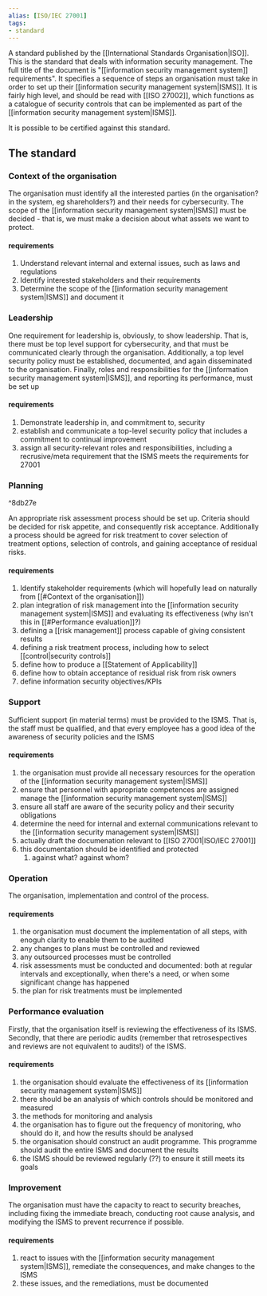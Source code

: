 ```yaml
---
alias: [ISO/IEC 27001]
tags:
- standard
---
```

A standard published by the [[International Standards Organisation|ISO]]. This is the standard that deals with information security management. The full title of the document is "[[information security management system]] requirements". It specifies a sequence of steps an organisation must take in order to set up their [[information security management system|ISMS]]. It is fairly high level, and should be read with [[ISO 27002]], which functions as a catalogue of security controls that can be implemented as part of the [[information security management system|ISMS]].

It is possible to be certified against this standard.
## The standard

### Context of the organisation
The organisation must identify all the interested parties (in the organisation? in the system, eg shareholders?) and their needs for cybersecurity. The scope of the [[information security management system|ISMS]] must be decided - that is, we must make a decision about what assets we want to protect. 

#### requirements
1. Understand relevant internal and external issues, such as laws and regulations
2. Identify interested stakeholders and their requirements
4. Determine the scope of the [[information security management system|ISMS]] and document it

### Leadership
One requirement for leadership is, obviously, to show leadership. That is, there must be top level support for cybersecurity, and that must be communicated clearly through the organisation. Additionally, a top level security policy must be established, documented, and again disseminated to the organisation. Finally, roles and responsibilities for the [[information security management system|ISMS]], and reporting its performance, must be set up

#### requirements
1. Demonstrate leadership in, and commitment to, security
2. establish and communicate a top-level security policy that includes a commitment to continual improvement
3. assign all security-relevant roles and responsibilities, including a recrusive/meta requirement that the ISMS meets the requirements for 27001

### Planning

^8db27e

An appropriate risk assessment process should be set up. Criteria should be decided for risk appetite, and consequently risk acceptance. Additionally a process should be agreed for risk treatment to cover selection of treatment options, selection of controls, and gaining acceptance of residual risks.

#### requirements
1. Identify stakeholder requirements (which will hopefully lead on naturally from [[#Context of the organisation]])
2. plan integration of risk management into the [[information security management system|ISMS]] and evaluating its effectiveness (why isn't this in [[#Performance evaluation]]?)
3. defining a [[risk management]] process capable of giving consistent results
4. defining a risk treatment process, including how to select [[control|security controls]]
5. define how to produce a [[Statement of Applicability]]
6. define how to obtain acceptance of residual risk from risk owners
7. define information security objectives/KPIs

### Support
Sufficient support (in material terms) must be provided to the ISMS. That is, the staff must be qualified, and that every employee has a good idea of the awareness of security policies and the ISMS

#### requirements
1. the organisation must provide all necessary resources for the operation of the [[information security management system|ISMS]]
2. ensure that personnel with appropriate competences are assigned manage the [[information security management system|ISMS]]
3. ensure all staff are aware of the security policy and their security obligations
4. determine the need for internal and external communications relevant to the [[information security management system|ISMS]]
5. actually draft the documenation relevant to [[ISO 27001|ISO/IEC 27001]]
6. this documentation should be identified and protected
	1. against what? against whom? 

### Operation
The organisation, implementation and control of the process. 

#### requirements
1. the organisation must document the implementation of all steps, with enoguh clarity to enable them to be audited
2. any changes to plans must be controlled and reviewed
3. any outsourced processes must be controlled
4. risk assessments must be conducted and documented: both at regular intervals and exceptionally, when there's a need, or when some significant change has happened
5. the plan for risk treatments must be implemented

### Performance evaluation

Firstly, that the organisation itself is reviewing the effectiveness of its ISMS. Secondly, that there are periodic audits (remember that retrosespectives and reviews are not equivalent to audits!) of the ISMS.

#### requirements
1. the organisation should evaluate the effectiveness of its [[information security management system|ISMS]]
2. there should be an analysis of which controls should be monitored and measured
3. the methods for monitoring and analysis
4. the organisation has to figure out the frequency of monitoring, who should do it, and how the results should be analysed
5. the organisation should construct an audit programme. This programme should audit the entire ISMS and document the results
6. the ISMS should be reviewed regularly (??) to ensure it still meets its goals

### Improvement
The organisation must have the capacity to react to security breaches, including fixing the immediate breach, conducting root cause analysis, and modifying the ISMS to prevent recurrence if possible.

#### requirements
1. react to issues with the [[information security management system|ISMS]], remediate the consequences, and make changes to the ISMS
2. these issues, and the remediations, must be documented